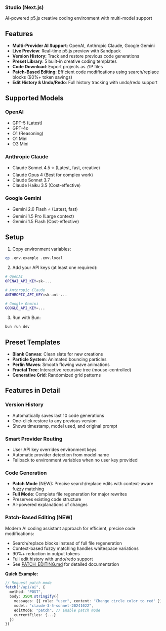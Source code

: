 ### Studio (Next.js)

AI-powered p5.js creative coding environment with multi-model support

## Features

- **Multi-Provider AI Support**: OpenAI, Anthropic Claude, Google Gemini
- **Live Preview**: Real-time p5.js preview with Sandpack
- **Version History**: Track and restore previous code generations
- **Preset Library**: 5 built-in creative coding templates
- **Code Download**: Export projects as ZIP files
- **Patch-Based Editing**: Efficient code modifications using search/replace blocks (90%+ token savings)
- **Edit History & Undo/Redo**: Full history tracking with undo/redo support

## Supported Models

### OpenAI
- GPT-5 (Latest)
- GPT-4o
- O1 (Reasoning)
- O1 Mini
- O3 Mini

### Anthropic Claude
- Claude Sonnet 4.5 ⭐ (Latest, fast, creative)
- Claude Opus 4 (Best for complex work)
- Claude Sonnet 3.7
- Claude Haiku 3.5 (Cost-effective)

### Google Gemini
- Gemini 2.0 Flash ⭐ (Latest, fast)
- Gemini 1.5 Pro (Large context)
- Gemini 1.5 Flash (Cost-effective)

## Setup

1. Copy environment variables:
```bash
cp .env.example .env.local
```

2. Add your API keys (at least one required):
```bash
# OpenAI
OPENAI_API_KEY=sk-...

# Anthropic Claude
ANTHROPIC_API_KEY=sk-ant-...

# Google Gemini
GOOGLE_API_KEY=...
```

3. Run with Bun:
```bash
bun run dev
```

## Preset Templates

- **Blank Canvas**: Clean slate for new creations
- **Particle System**: Animated bouncing particles
- **Perlin Waves**: Smooth flowing wave animations
- **Fractal Tree**: Interactive recursive tree (mouse-controlled)
- **Generative Grid**: Randomized grid patterns

## Features in Detail

### Version History
- Automatically saves last 10 code generations
- One-click restore to any previous version
- Shows timestamp, model used, and original prompt

### Smart Provider Routing
- User API key overrides environment keys
- Automatic provider detection from model name
- Fallback to environment variables when no user key provided

### Code Generation
- **Patch Mode** (NEW): Precise search/replace edits with context-aware fuzzy matching
- **Full Mode**: Complete file regeneration for major rewrites
- Preserves existing code structure
- AI-powered explanations of changes

### Patch-Based Editing (NEW)
Modern AI coding assistant approach for efficient, precise code modifications:
- Search/replace blocks instead of full file regeneration
- Context-based fuzzy matching handles whitespace variations
- 90%+ reduction in output tokens
- Full edit history with undo/redo support
- See [PATCH_EDITING.md](./PATCH_EDITING.md) for detailed documentation

**Quick Example:**
```typescript
// Request patch mode
fetch("/api/ai", {
  method: "POST",
  body: JSON.stringify({
    messages: [{ role: "user", content: "Change circle color to red" }],
    model: "claude-3-5-sonnet-20241022",
    editMode: "patch", // Enable patch mode
    currentFiles: {...}
  })
})
```

